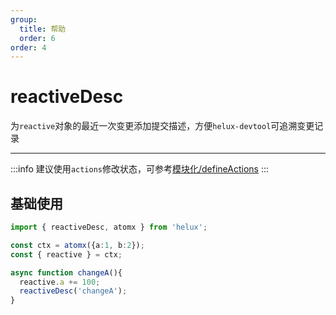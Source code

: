 ```yaml
---
group:
  title: 帮助
  order: 6
order: 4
---
```


# reactiveDesc

为`reactive`对象的最近一次变更添加提交描述，方便`helux-devtool`可追溯变更记录

___
:::info
建议使用`actions`修改状态，可参考[模块化/defineActions](/guide/modular#defineactions)
:::

## 基础使用

```ts
import { reactiveDesc, atomx } from 'helux';

const ctx = atomx({a:1, b:2});
const { reactive } = ctx;

async function changeA(){
  reactive.a += 100;
  reactiveDesc('changeA');
}
```